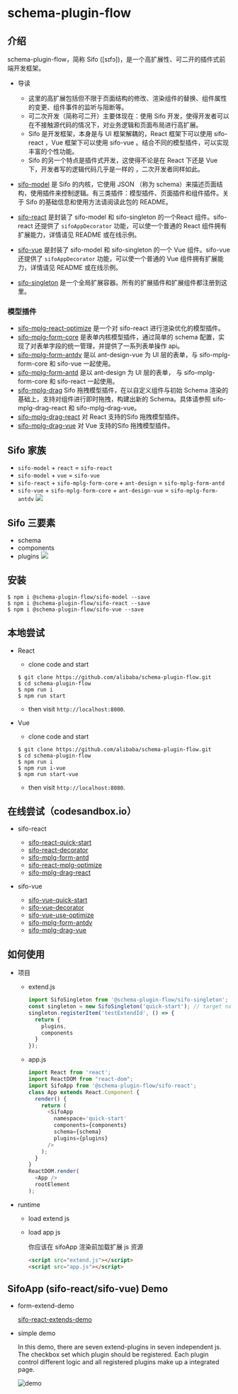 # schema-plugin-flow 
## 介绍
schema-plugin-flow，简称 Sifo ([sɪfɔ])，是一个高扩展性、可二开的插件式前端开发框架。     

* 导读
  * 这里的高扩展包括但不限于页面结构的修改、渲染组件的替换、组件属性的变更、组件事件的监听与阻断等。      
  * 可二次开发（简称可二开）主要体现在：使用 Sifo 开发，使得开发者可以在不接触源代码的情况下，对业务逻辑和页面布局进行高扩展。     
  * Sifo 是开发框架，本身是与 UI 框架解耦的，React 框架下可以使用 sifo-react ，Vue 框架下可以使用 sifo-vue 。结合不同的模型插件，可以实现丰富的个性功能。       
  * Sifo 的另一个特点是插件式开发，这使得不论是在 React 下还是 Vue 下，开发者写的逻辑代码几乎是一样的 ，二次开发者同样如此。     


* [sifo-model](./packages/sifo-model) 是 Sifo 的内核，它使用 JSON （称为 schema）来描述页面结构，使用插件来控制逻辑。有三类插件：模型插件、页面插件和组件插件。关于 Sifo 的基础信息和使用方法请阅读此包的 README。
* [sifo-react](./packages/sifo-react) 是封装了 sifo-model 和 sifo-singleton 的一个React 组件。sifo-react 还提供了 `sifoAppDecorator` 功能，可以使一个普通的 React 组件拥有扩展能力，详情请见 README 或在线示例。
* [sifo-vue](./packages/sifo-vue) 是封装了 sifo-model 和 sifo-singleton 的一个 Vue 组件。sifo-vue 还提供了 `sifoAppDecorator` 功能，可以使一个普通的 Vue 组件拥有扩展能力，详情请见 README 或在线示例。
* [sifo-singleton](./packages/sifo-singleton) 是一个全局扩展容器。所有的扩展插件和扩展组件都注册到这里。

### 模型插件
* [sifo-mplg-react-optimize](./packages/sifo-mplg-react-optimize) 是一个对 sifo-react 进行渲染优化的模型插件。
* [sifo-mplg-form-core](./packages/sifo-mplg-form-core) 是表单内核模型插件，通过简单的 schema 配置，实现了对表单字段的统一管理，并提供了一系列表单操作 api。
* [sifo-mplg-form-antdv](./packages/sifo-mplg-form-antdv) 是以 ant-design-vue 为 UI 层的表单，与 sifo-mplg-form-core 和 sifo-vue 一起使用。
* [sifo-mplg-form-antd](./packages/sifo-mplg-form-antd) 是以 ant-design 为 UI 层的表单， 与 sifo-mplg-form-core 和 sifo-react 一起使用。
* [sifo-mplg-drag](./packages/sifo-mplg-drag) Sifo 拖拽模型插件，在以自定义组件与初始 Schema 渲染的基础上，支持对组件进行即时拖拽，构建出新的 Schema。具体请参照 sifo-mplg-drag-react 和 sifo-mplg-drag-vue。
* [sifo-mplg-drag-react](./packages/sifo-mplg-drag-react) 对 React 支持的Sifo 拖拽模型插件。
* [sifo-mplg-drag-vue](./packages/sifo-mplg-drag-vue) 对 Vue 支持的Sifo 拖拽模型插件。

## Sifo 家族
* `sifo-model` + `react` = `sifo-react`
* `sifo-model` + `vue` = `sifo-vue`
* `sifo-react` + `sifo-mplg-form-core` + `ant-design` = `sifo-mplg-form-antd`
* `sifo-vue` + `sifo-mplg-form-core` + `ant-design-vue` = `sifo-mplg-form-antdv`
![](https://raw.githubusercontent.com/alibaba/schema-plugin-flow/master/image/sifo-family.png)


## Sifo 三要素
* schema
* components
* plugins
![](https://raw.githubusercontent.com/alibaba/schema-plugin-flow/master/image/sifo-elements.png)

## 安装

```shell
$ npm i @schema-plugin-flow/sifo-model --save
$ npm i @schema-plugin-flow/sifo-react --save
$ npm i @schema-plugin-flow/sifo-vue --save
```

## 本地尝试
* React
  *  clone code and start
  ```shell
  $ git clone https://github.com/alibaba/schema-plugin-flow.git
  $ cd schema-plugin-flow
  $ npm run i
  $ npm run start
  ```
  *  then visit `http://localhost:8000`.

* Vue
  *  clone code and start
  ```shell
  $ git clone https://github.com/alibaba/schema-plugin-flow.git
  $ cd schema-plugin-flow
  $ npm run i
  $ npm run i-vue
  $ npm run start-vue
  ```
  *  then visit `http://localhost:8080`.

## 在线尝试（codesandbox.io）
* sifo-react
  * [sifo-react-quick-start](https://codesandbox.io/s/sifo-react-quick-start-lhmyu)    
  * [sifo-react-decorator](https://codesandbox.io/s/sifo-react-test-decorator-sef79)    
  * [sifo-mplg-form-antd](https://codesandbox.io/s/sifo-react-form-antd-o0hoq)     
  * [sifo-react-mplg-optimize](https://codesandbox.io/s/sifo-react-mplg-optimize-sfmts) 
  * [sifo-mplg-drag-react](https://codesandbox.io/s/sifo-drag-react-yr3t4)      

* sifo-vue
  * [sifo-vue-quick-start](https://codesandbox.io/s/sifo-vue-quick-start-7668x)    
  * [sifo-vue-decorator](https://codesandbox.io/s/sifo-vue-test-decorator-4b9j4)    
  * [sifo-vue-use-optimize](https://codesandbox.io/s/sifo-vue-use-optimize-4n6nz)    
  * [sifo-mplg-form-antdv](https://codesandbox.io/s/sifo-vue-form-antdv-q4yc4)   
  * [sifo-mplg-drag-vue](https://codesandbox.io/s/sifo-drag-vue-6q5oz) 

## 如何使用
* 项目

  * extend.js
    ```javascript
    import SifoSingleton from '@schema-plugin-flow/sifo-singleton';
    const singleton = new SifoSingleton('quick-start'); // target namespace
    singleton.registerItem('testExtendId', () => {
      return {
        plugins,
        components
      }
    });
    ```

  * app.js
    ```javascript
    import React from 'react';
    import ReactDOM from "react-dom";
    import SifoApp from '@schema-plugin-flow/sifo-react';
    class App extends React.Component {
      render() {
        return (
          <SifoApp
            namespace='quick-start'
            components={components}
            schema={schema}
            plugins={plugins}
          />
        );
      }
    }
    ReactDOM.render(
      <App />
      rootElement
    );
    ```

* runtime
  * load extend js
  * load app js

    你应该在 sifoApp 渲染前加载扩展 js 资源

    ```html
    <script src="extend.js"></script>
    <script src="app.js"></script>
    ```


## SifoApp (sifo-react/sifo-vue) Demo
* form-extend-demo

  [sifo-react-extends-demo](https://codesandbox.io/s/sifo-react-extends-demo-bg2py)

* simple demo

  In this demo, there are seven extend-plugins in seven independent js. The checkbox set which plugin should be registered. Each plugin control different logic and all registered plugins make up a integrated page.    

  ![demo](https://img.alicdn.com/tfs/TB1HOQYe6MZ7e4jSZFOXXX7epXa-1264-698.gif)
